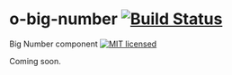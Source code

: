 # o-big-number [![Build Status](https://circleci.com/gh/Financial-Times/o-big-number.png?style=shield&circle-token=d4cdedae5153e5aa0318dcb53236ac885808a66a)](https://circleci.com/gh/Financial-Times/o-big-number)
Big Number component [![MIT licensed](https://img.shields.io/badge/license-MIT-blue.svg)](#licence)

Coming soon.
